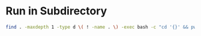 # Run in Subdirectory

```sh
find . -maxdepth 1 -type d \( ! -name . \) -exec bash -c "cd '{}' && pwd" \;
```
